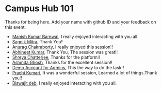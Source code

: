 # Campus Hub 101

Thanks for being here. Add your name with github ID and your feedback on this event.

- [Manish Kumar Barnwal](https://github.com/imanishbarnwal), I really enjoyed interacting with you all.
- [Sagnik Mitra](https://github.com/sagnikmitra), Thank You!!
- [Anurag Chakraborty](https://github.com/anurag120799), I really enjoyed this session!!
- [Abhineet Kumar](https://github.com/abhineet-space), Thank You, The session was great!!
- [Shreya Chatterjee](https://github.com/shreya211120), Thanks for the platform!!
- [Ashmita Ghosh](https://github.com/ashmitaghosh11), Thanks for the excellent session!!
- [Demo Account for Admins](https://github.com/sagnikmitrablogs), This the way to do the task!!
- [Prachi Kumari](https://github.com/prachi1710), It was a wonderful session, Learned a lot of things.Thank you!!
- [Biswajit deb](https://github.com/Biswajitdeb), I really enjoyed interacting with you all.
